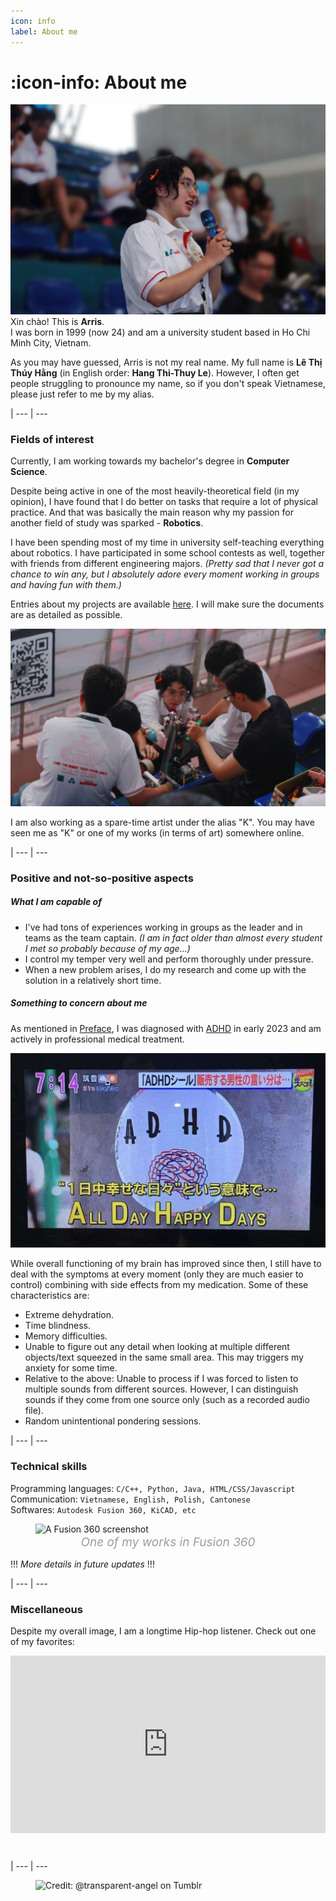 ```yaml
---
icon: info
label: About me
---
```

# :icon-info: About me

![](/media/about-me1.jpg)
Xin chào! This is **Arris**.\
I was born in 1999 (now 24) and am a university student based in Ho Chi Minh City, Vietnam.

As you may have guessed, Arris is not my real name. My full name is **Lê Thị Thúy Hằng** (in English order: **Hang Thi-Thuy Le**). However, I often get people struggling to pronounce my name, so if you don't speak Vietnamese, please just refer to me by my alias.

|
--- | ---

### Fields of interest
Currently, I am working towards my bachelor's degree in **Computer Science**.

Despite being active in one of the most heavily-theoretical field (in my opinion), I have found that I do better on tasks that require a lot of physical practice. And that was basically the main reason why my passion for another field of study was sparked - **Robotics**.

I have been spending most of my time in university self-teaching everything about robotics. I have participated in some school contests as well, together with friends from different engineering majors. *(Pretty sad that I never got a chance to win any, but I absolutely adore every moment working in groups and having fun with them.)*

Entries about my projects are available [here](/projects/navigation-page.md). I will make sure the documents are as detailed as possible.

![](/media/about-me2.jpg)

I am also working as a spare-time artist under the alias "K". You may have seen me as "K" or one of my works (in terms of art) somewhere online.

|
--- | ---

### Positive and not-so-positive aspects
##### What I am capable of
- I've had tons of experiences working in groups as the leader and in teams as the team captain. *(I am in fact older than almost every student I met so probably because of my age...)*
- I control my temper very well and perform thoroughly under pressure.
- When a new problem arises, I do my research and come up with the solution in a relatively short time.

##### Something to concern about me
As mentioned in [Preface](/README.md), I was diagnosed with [ADHD](https://adhdclinic.co.uk/what-is-adhd-introduction/) in early 2023 and am actively in professional medical treatment. 

![](/media/ADHD.jpg)

While overall functioning of my brain has improved since then, I still have to deal with the symptoms at every moment (only they are much easier to control) combining with side effects from my medication. Some of these characteristics are:
- Extreme dehydration.
- Time blindness.
- Memory difficulties.
- Unable to figure out any detail when looking at multiple different objects/text squeezed in the same small area. This may triggers my anxiety for some time.
- Relative to the above: Unable to process if I was forced to listen to multiple sounds from different sources. However, I can distinguish sounds if they come from one source only (such as a recorded audio file).
- Random unintentional pondering sessions.

|
--- | ---

### Technical skills

Programming languages: ```C/C++, Python, Java, HTML/CSS/Javascript```\
Communication: ```Vietnamese, English, Polish, Cantonese```\
Softwares: ```Autodesk Fusion 360, KiCAD, etc```

<style>
figcaption {
  color: #9D9D9D;
  font-style: italic;
  font-size: 19px;
  padding: 1px;
  text-align: center;
}
</style>

<figure>
    <img src="https://raw.githubusercontent.com/oddeyemotion/odd/main/media/about-me3.png" alt="A Fusion 360 screenshot">
    <figcaption>One of my works in Fusion 360</figcaption>
</figure>

!!!
*More details in future updates*
!!!

|
--- | ---

### Miscellaneous

Despite my overall image, I am a longtime Hip-hop listener. Check out one of my favorites:

<div>
  <div style="position:relative;padding-top:56.25%;">
    <iframe src="https://www.youtube.com/embed/UmSkDAStKeE" frameborder="0" style="position:absolute;top:0;left:0;width:100%;height:100%;" allowfullscreen></iframe>
  </div>
</div>

⠀

|
--- | ---


<figure>
    <img src="https://64.media.tumblr.com/d103eb823dce2842c673f409f036857b/tumblr_mzx9wrdwFa1snc5kxo1_1280.gifv" alt="Credit: @transparent-angel on Tumblr">
</figure>